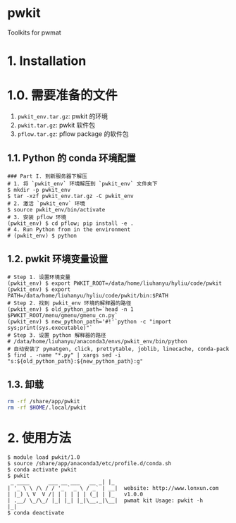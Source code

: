 # pwkit
Toolkits for pwmat

# 1. Installation
# 1.0. 需要准备的文件
1. `pwkit_env.tar.gz`: pwkit 的环境
2. `pwkit.tar.gz`: pwkit 软件包
3. `pflow.tar.gz`: pflow package 的软件包

## 1.1. Python 的 conda 环境配置
```shell
### Part I. 到新服务器下解压
# 1. 将 `pwkit_env` 环境解压到 `pwkit_env` 文件夹下
$ mkdir -p pwkit_env
$ tar -xzf pwkit_env.tar.gz -C pwkit_env
# 2. 激活 `pwkit_env` 环境
$ source pwkit_env/bin/activate
# 3. 安装 pflow 环境
(pwkit_env) $ cd pflow; pip install -e .
# 4. Run Python from in the environment
# (pwkit_env) $ python
```


## 1.2. pwkit 环境变量设置
```shell
# Step 1. 设置环境变量
(pwkit_env) $ export PWKIT_ROOT=/data/home/liuhanyu/hyliu/code/pwkit
(pwkit_env) $ export PATH=/data/home/liuhanyu/hyliu/code/pwkit/bin:$PATH
# Step 2. 找到 pwkit_env 环境的解释器的路径
(pwkit_env) $ old_python_path=`head -n 1 $PWKIT_ROOT/menu/gmenu/gmenu_cn.py`
(pwkit_env) $ new_python_path='#!'`python -c "import sys;print(sys.executable)"`
# Step 3. 设置 python 解释器的路径
# /data/home/liuhanyu/anaconda3/envs/pwkit_env/bin/python
# 自动安装了 pymatgen, click, prettytable, joblib, linecache, conda-pack
$ find . -name "*.py" | xargs sed -i "s:${old_python_path}:${new_python_path}:g"
```


## 1.3. 卸载
```bash
rm -rf /share/app/pwkit
rm -rf $HOME/.local/pwkit
```



# 2. 使用方法
```shell
$ module load pwkit/1.0
$ source /share/app/anaconda3/etc/profile.d/conda.sh
$ conda activate pwkit
$ pwkit
 _ ____      ___ __ ___   __ _| |_
| '_ \ \ /\ / / '_ ` _ \ / _` | __|  website: http://www.lonxun.com
| |_) \ V  V /| | | | | | (_| | |_   v1.0.0
| .__/ \_/\_/ |_| |_| |_|\__,_|\__|  pwmat kit Usage: pwkit -h
|_|
$ conda deactivate
```